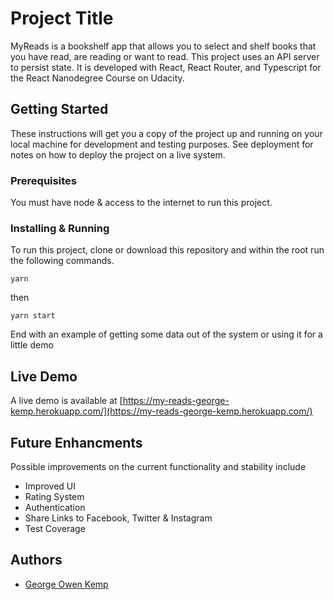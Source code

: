 # Project Title

MyReads is a bookshelf app that allows you to select and shelf books that you have read, are reading or want to read. This project uses an API server to persist state. It is developed with React, React Router, and Typescript for the React Nanodegree Course on Udacity. 

## Getting Started

These instructions will get you a copy of the project up and running on your local machine for development and testing purposes. See deployment for notes on how to deploy the project on a live system.

### Prerequisites

You must have node & access to the internet to run this project. 

### Installing & Running

To run this project, clone or download this repository and within the root run the following commands. 

```
yarn
```

then

```
yarn start
```

End with an example of getting some data out of the system or using it for a little demo

## Live Demo

A live demo is available at [https://my-reads-george-kemp.herokuapp.com/](https://my-reads-george-kemp.herokuapp.com/)

## Future Enhancments

Possible improvements on the current functionality and stability include
* Improved UI
* Rating System
* Authentication
* Share Links to Facebook, Twitter & Instagram
* Test Coverage

## Authors

* [George Owen Kemp](http://www.georgekemp.com)
